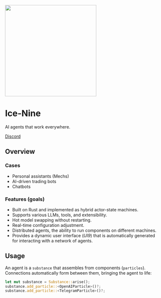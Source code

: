 <img src="https://nethermindeth.github.io/ice-nine/assets/ice-nine-logo.png" width="300px"/>

# Ice-Nine

AI agents that work everywhere.

[Discord](https://discord.gg/sXCEBQMkyZ)

## Overview

###  Cases

- Personal assistants (Mechs)
- AI-driven trading bots
- Chatbots

###  Features (goals)

- Built on Rust and implemented as hybrid actor-state machines.
- Supports various LLMs, tools, and extensibility.
- Hot model swapping without restarting.
- Real-time configuration adjustment.
- Distributed agents, the ability to run components on different machines.
- Provides a dynamic user interface (*UI9*) that is automatically generated for interacting with a network of agents.

## Usage

An agent is a `substance` that assembles from components (`particles`). Connections automatically form between them, bringing the agent to life:

```rust
let mut substance = Substance::arise();
substance.add_particle::<OpenAIParticle>()?;
substance.add_particle::<TelegramParticle>()?;
```
